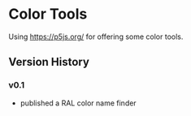 # Color Tools

Using <https://p5js.org/> for offering some color tools. 

## Version History

### v0.1

* published a RAL color name finder
